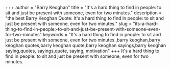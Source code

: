 +++
author = "Barry Keoghan"
title = "It's a hard thing to find in people: to sit and just be present with someone, even for two minutes."
description = "the best Barry Keoghan Quote: It's a hard thing to find in people: to sit and just be present with someone, even for two minutes."
slug = "its-a-hard-thing-to-find-in-people:-to-sit-and-just-be-present-with-someone-even-for-two-minutes"
keywords = "It's a hard thing to find in people: to sit and just be present with someone, even for two minutes.,barry keoghan,barry keoghan quotes,barry keoghan quote,barry keoghan sayings,barry keoghan saying,quotes, sayings,quote, saying, motivation"
+++
It's a hard thing to find in people: to sit and just be present with someone, even for two minutes.
